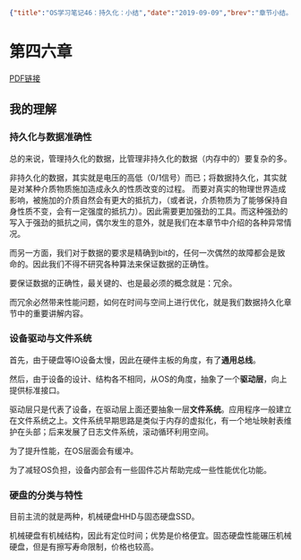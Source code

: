 ```json lw-blog-meta
{"title":"OS学习笔记46：持久化：小结","date":"2019-09-09","brev":"章节小结。","tags":["OS"]}
```



# 第四六章 <Summary Dialogue on Persistencen>

[PDF链接](http://pages.cs.wisc.edu/~remzi/OSTEP/file-dialogue.pdf)

## 我的理解

### 持久化与数据准确性

总的来说，管理持久化的数据，比管理非持久化的数据（内存中的）要复杂的多。

非持久化的数据，其实就是电压的高低（0/1信号）而已；将数据持久化，其实就是对某种介质物质施加造成永久的性质改变的过程。
而要对真实的物理世界造成影响，被施加的介质自然会有更大的抵抗力，（或者说，介质物质为了能够保持自身性质不变，会有一定强度的抵抗力）。因此需要更加强劲的工具。而这种强劲的写入于强劲的抵抗之间，偶尔发生的意外，就是我们在本章节中介绍的各种异常情况。  

而另一方面，我们对于数据的要求是精确到bit的，任何一次偶然的故障都会是致命的。因此我们不得不研究各种算法来保证数据的正确性。

要保证数据的正确性，最关键的、也是最必须的概念就是：冗余。

而冗余必然带来性能问题，如何在时间与空间上进行优化，就是我们数据持久化章节中的重要讲解内容。

### 设备驱动与文件系统

首先，由于硬盘等IO设备太慢，因此在硬件主板的角度，有了**通用总线**。

然后，由于设备的设计、结构各不相同，从OS的角度，抽象了一个**驱动层**，向上提供标准接口。

驱动层只是代表了设备，在驱动层上面还要抽象一层**文件系统**。应用程序一般建立在文件系统之上。文件系统早期思路是类似于内存的虚拟化，有一个地址映射表维护在头部；后来发展了日志文件系统，滚动循环利用空间。

为了提升性能，在OS层面会有缓冲。

为了减轻OS负担，设备内部会有一些固件芯片帮助完成一些性能优化功能。

### 硬盘的分类与特性

目前主流的就是两种，机械硬盘HHD与固态硬盘SSD。

机械硬盘有机械结构，因此有定位时间；优势是价格便宜。固态硬盘性能碾压机械硬盘，但是有擦写寿命限制，价格也较高。
